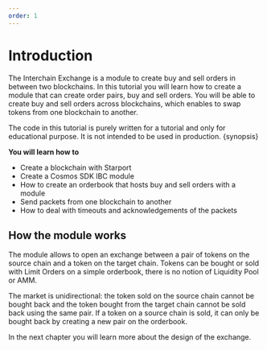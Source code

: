 ```yaml
---
order: 1
---
```


# Introduction

The Interchain Exchange is a module to create buy and sell orders in between two blockchains.
In this tutorial you will learn how to create a module that can create order pairs, buy and sell orders. You will be able to create buy and sell orders across blockchains, which enables to swap tokens from one blockchain to another.

The code in this tutorial is purely written for a tutorial and only for educational purpose. It is not intended to be used in production.
{synopsis}

**You will learn how to**
- Create a blockchain with Starport
- Create a Cosmos SDK IBC module
- How to create an orderbook that hosts buy and sell orders with a module
- Send packets from one blockchain to another
- How to deal with timeouts and acknowledgements of the packets

## How the module works

The module allows to open an exchange between a pair of tokens on the source chain and a token on the target chain. 
Tokens can be bought or sold with Limit Orders on a simple orderbook, there is no notion of Liquidity Pool or AMM.

The market is unidirectional: the token sold on the source chain cannot be bought back and the token bought from the target chain cannot be sold back using the same pair. If a token on a source chain is sold, it can only be bought back by creating a new pair on the orderbook.

In the next chapter you will learn more about the design of the exchange.